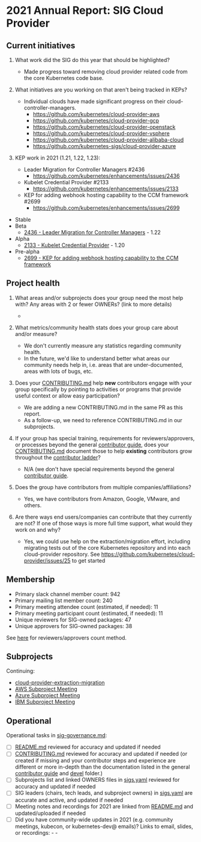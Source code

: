 # 2021 Annual Report: SIG Cloud Provider

## Current initiatives

1. What work did the SIG do this year that should be highlighted?

   - Made progress toward removing cloud provider related code from the core Kubernetes code base.

2. What initiatives are you working on that aren't being tracked in KEPs?

   - Individual clouds have made significant progress on their cloud-controller-managers.
     - https://github.com/kubernetes/cloud-provider-aws
     - https://github.com/kubernetes/cloud-provider-gcp
     - https://github.com/kubernetes/cloud-provider-openstack
     - https://github.com/kubernetes/cloud-provider-vsphere
     - https://github.com/kubernetes/cloud-provider-alibaba-cloud
     - https://github.com/kubernetes-sigs/cloud-provider-azure

3. KEP work in 2021 (1.21, 1.22, 1.23):

   - Leader Migration for Controller Managers #2436
     - https://github.com/kubernetes/enhancements/issues/2436
   - Kubelet Credential Provider #2133
     - https://github.com/kubernetes/enhancements/issues/2133
   - KEP for adding webhook hosting capability to the CCM framework #2699
     - https://github.com/kubernetes/enhancements/issues/2699

<!--
In future, this will be generated from kubernetes/enhancements kep.yaml files
1. with SIG as owning-sig or in participating-sigs
2. listing 1.x, 1.y, or 1.z in milestones or in latest-milestone
-->

   - Stable
   - Beta
     - [2436 - Leader Migration for Controller Managers](https://github.com/kubernetes/enhancements/tree/master/keps/sig-cloud-provider/2436-controller-manager-leader-migration) - 1.22
   - Alpha
     - [2133 - Kubelet Credential Provider](https://git.k8s.io/community/$link/README.md) - 1.20
   - Pre-alpha
     - [2699 - KEP for adding webhook hosting capability to the CCM framework](https://github.com/cheftako/enhancements/blob/master/keps/sig-cloud-provider/2699-add-webhook-hosting-to-ccm/README.md)

## Project health

1. What areas and/or subprojects does your group need the most help with?
   Any areas with 2 or fewer OWNERs? (link to more details)

   -

2. What metrics/community health stats does your group care about and/or
   measure?

   - We don't currently measure any statistics regarding community health.
   - In the future, we'd like to understand better what areas our community
     needs help in, i.e.  areas that are under-documented, areas with lots of
     bugs, etc.

3. Does your [CONTRIBUTING.md] help **new** contributors engage with your group
specifically by pointing to activities or programs that provide useful context
or allow easy participation?

   - We are adding a new CONTRIBUTING.md in the same PR as this report.
   - As a follow-up, we need to reference CONTRIBUTING.md in our subprojects.

4. If your group has special training, requirements for reviewers/approvers, or
processes beyond the general [contributor guide], does your [CONTRIBUTING.md]
document those to help **existing** contributors grow throughout the
[contributor ladder]?

   - N/A (we don't have special requirements beyond the general [contributor
     guide].

5. Does the group have contributors from multiple companies/affiliations?

   - Yes, we have contributors from Amazon, Google, VMware, and others.

6. Are there ways end users/companies can contribute that they currently are
not?  If one of those ways is more full time support, what would they work on
and why?

   - Yes, we could use help on the extraction/migration effort, including
     migrating tests out of the core Kubernetes repository and into each
     cloud-provider repository. See
     https://github.com/kubernetes/cloud-provider/issues/25 to get started

## Membership

- Primary slack channel member count: 942
- Primary mailing list member count: 240
- Primary meeting attendee count (estimated, if needed): 11
- Primary meeting participant count (estimated, if needed): 11
- Unique reviewers for SIG-owned packages: 47
- Unique approvers for SIG-owned packages: 38

See [here](https://gist.github.com/nckturner/cddd64bc1a56eaec836c07a24f7fecf4) for reviewers/approvers count method.

## Subprojects

<!--
In future, this will be generated from delta of sigs.yaml from $YYYY-01-01 to $YYYY-12-31
Manually visible via `git diff HEAD@{$YYYY-01-01} HEAD@{$YYYY-12-31} -- $sig-id/README.md`
-->

Continuing:
- [cloud-provider-extraction-migration](https://docs.google.com/document/d/1KLsGGzNXQbsPeELCeF_q-f0h0CEGSe20xiwvcR2NlYM/edit)
- [AWS Subproject Meeting](https://docs.google.com/document/d/1-i0xQidlXnFEP9fXHWkBxqySkXwJnrGJP9OGyP2_P14/edit#)
- [Azure Subproject Meeting](https://docs.google.com/document/d/1SpxvmOgHDhnA72Z0lbhBffrfe9inQxZkU9xqlafOW9k/edit)
- [IBM Subproject Meeting](https://docs.google.com/document/d/1qd_LTu5GFaxUhSWTHigowHt3XwjJVf1L57kupj8lnwg/edit)

## Operational

Operational tasks in [sig-governance.md]:

- [ ] [README.md] reviewed for accuracy and updated if needed
- [ ] [CONTRIBUTING.md] reviewed for accuracy and updated if needed
      (or created if missing and your contributor steps and experience are different or more
      in-depth than the documentation listed in the general [contributor guide] and [devel] folder.)
- [ ] Subprojects list and linked OWNERS files in [sigs.yaml] reviewed for accuracy and updated if needed
- [ ] SIG leaders (chairs, tech leads, and subproject owners) in [sigs.yaml] are accurate and active, and updated if needed
- [ ] Meeting notes and recordings for 2021 are linked from [README.md] and updated/uploaded if needed
- [ ] Did you have community-wide updates in 2021 (e.g. community meetings, kubecon, or kubernetes-dev@ emails)? Links to email, slides, or recordings:
      -
      -

[CONTRIBUTING.md]: https://git.k8s.io/community/sig-cloud-provider/CONTRIBUTING.md
[contributor ladder]: https://git.k8s.io/community/community-membership.md
[sig-governance.md]: https://git.k8s.io/community/committee-steering/governance/sig-governance.md
[README.md]: https://git.k8s.io/community/sig-cloud-provider/README.md
[sigs.yaml]: https://git.k8s.io/community/sigs.yaml
[contributor guide]: https://git.k8s.io/community/contributors/guide/README.md
[devel]: https://git.k8s.io/community/contributors/devel/README.md

